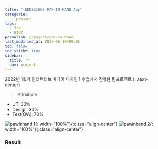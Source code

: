 ```yaml
---
title: "[REDESIGN] PAW-IN-HAND App"
categories: 
   - project
tags:    
  - 3rd
  - UIUX
permalink: /project/paw-in-hand
last_modified_at: 2022-06-10+09:00
toc: false
toc_sticky: true
sidebar:
  title: ""
  nav: project
---
```


2022년 1학기 인터랙티브 미디어 디자인 1 수업에서 진행한 팀프로젝트
{: .text-center}

> Attruibute    
+ UT: 30%    
+ Design: 30%    
+ Test(Q/A): 70%     


![pawinhand 1](/assets/img/pawinhand/paw-img-01.png){: width="100%"}{:class="align-center"}
![pawinhand 2](/assets/img/pawinhand/paw-img-02.png){: width="100%"}{:class="align-center"}
### Result